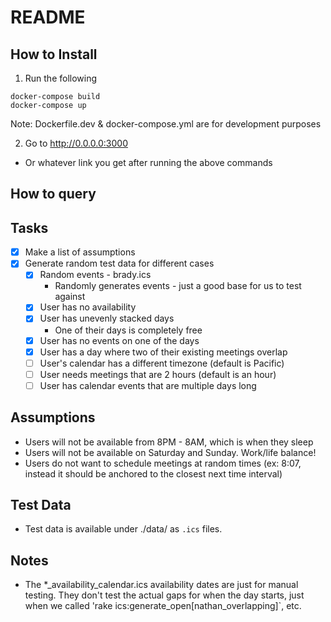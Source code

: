 # README

## How to Install
1. Run the following
```bashrc
docker-compose build
docker-compose up
```
Note: Dockerfile.dev & docker-compose.yml are for development purposes

2. Go to http://0.0.0.0:3000
* Or whatever link you get after running the above commands

## How to query

## Tasks
- [x] Make a list of assumptions
- [x] Generate random test data for different cases
  - [x] Random events - brady.ics
      * Randomly generates events - just a good base for
          us to test against
  - [x] User has no availability
  - [x] User has unevenly stacked days
      * One of their days is completely free
  - [x] User has no events on one of the days
  - [x] User has a day where two of their existing meetings overlap
  - [ ] User's calendar has a different timezone (default is Pacific)
  - [ ] User needs meetings that are 2 hours (default is an hour)
  - [ ] User has calendar events that are multiple days long

## Assumptions
- Users will not be available from 8PM - 8AM, which is when they sleep
- Users will not be available on Saturday and Sunday. Work/life balance!
- Users do not want to schedule meetings at random times (ex: 8:07, instead it should be anchored to the closest next time interval)

## Test Data
* Test data is available under ./data/ as `.ics` files.

## Notes
* The *_availability_calendar.ics availability dates are just for
manual testing. They don't test the actual gaps for when the day starts, just when we called 'rake ics:generate_open[nathan_overlapping]`, etc.

